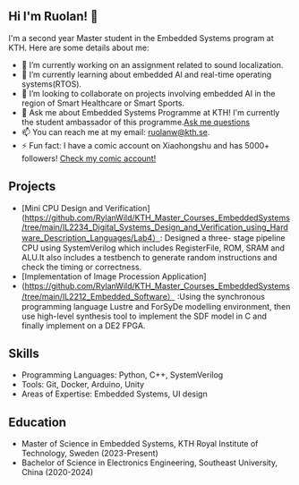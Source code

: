 ## Hi I'm Ruolan! 👋

I'm a second year Master student in the Embedded Systems program at KTH. Here are some details about me:

- 🔭 I’m currently working on an assignment related to sound localization.
- 🌱 I’m currently learning about embedded AI and real-time operating systems(RTOS).
- 👯 I’m looking to collaborate on projects involving embedded AI in the region of Smart Healthcare or Smart Sports.
- 💬 Ask me about Embedded Systems Programme at KTH! I'm currently the student ambassador of this programme.[Ask me questions](https://www.kth.se/en/studies/master/embedded-systems/students/ruolan-1.1350111)
- 📫 You can reach me at my email: ruolanw@kth.se.
- ⚡ Fun fact: I have a comic account on Xiaohongshu and has 5000+ followers! [Check my comic account!](https://www.xiaohongshu.com/user/profile/5f4a35e5000000000101f5ee)
## Projects

- [Mini CPU Design and Verification](https://github.com/RylanWild/KTH_Master_Courses_EmbeddedSystems/tree/main/IL2234_Digital_Systems_Design_and_Verification_using_Hardware_Description_Languages/Lab4）: Designed a three- stage pipeline CPU using SystemVerilog which includes RegisterFile, ROM, SRAM and ALU.It also includes a testbench to generate random instructions and check the timing or correctness.
- [Implementation of Image Procession Application]
- (https://github.com/RylanWild/KTH_Master_Courses_EmbeddedSystems/tree/main/IL2212_Embedded_Software） :Using the synchronous programming language Lustre and ForSyDe modelling environment, then use high-level synthesis tool to implement the SDF model in C and finally implement on a DE2 FPGA.

## Skills

- Programming Languages: Python, C++, SystemVerilog
- Tools: Git, Docker, Arduino, Unity
- Areas of Expertise: Embedded Systems, UI design

## Education

- Master of Science in Embedded Systems, KTH Royal Institute of Technology, Sweden (2023-Present)
- Bachelor of Science in Electronics Engineering, Southeast University, China (2020-2024)
